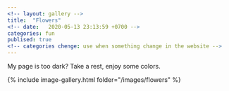 ```yaml
---
<!-- layout: gallery -->
title:  "Flowers"
<!-- date:   2020-05-13 23:13:59 +0700 -->
categories: fun
publised: true
<!-- categories chenge: use when something change in the website -->
---
```


My page is too dark? Take a rest, enjoy some colors.

{% include image-gallery.html folder="/images/flowers" %}